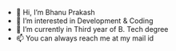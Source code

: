 - 👋 Hi, I’m Bhanu Prakash
- 👀 I’m interested in Development & Coding
- 🌱 I’m currently in Third year of B. Tech degree
- 📫 You can always reach me at my mail id

<!---
3762bhanu/3762bhanu is a ✨ special ✨ repository because its `README.md` (this file) appears on your GitHub profile.
You can click the Preview link to take a look at your changes.
--->
